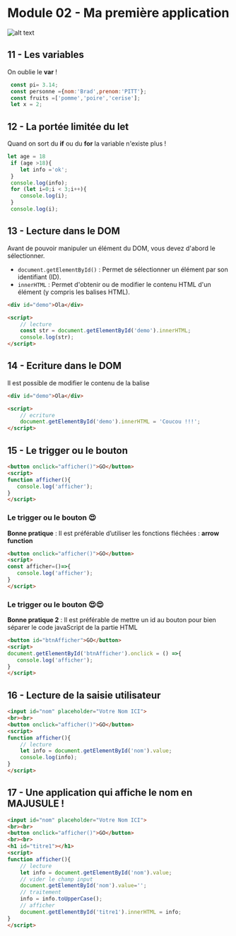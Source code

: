# Module 02 - Ma première application
![alt text](m2.webp)

## 11 - Les variables
On oublie le **var** !
```js
 const pi= 3.14;
 const personne ={nom:'Brad',prenom:'PITT'};
 const fruits =['pomme','poire','cerise'];
 let x = 2;
```
## 12 - La portée limitée du let
Quand on sort du **if** ou du **for** la variable n'existe plus !
```js
let age = 18
 if (age >18){
    let info ='ok';
 }
 console.log(info);
 for (let i=0;i < 3;i++){
    console.log(i);
 }
 console.log(i);
```


## 13 - Lecture dans le DOM
Avant de pouvoir manipuler un élément du DOM, vous devez d'abord le sélectionner.

- <code>document.getElementById()</code> : Permet de sélectionner un élément par son identifiant (ID).
- <code>innerHTML</code> : Permet d'obtenir ou de modifier le contenu HTML d'un élément (y compris les balises HTML).

```html
<div id="demo">Ola</div>

<script>
    // lecture
    const str = document.getElementById('demo').innerHTML;
    console.log(str);
</script>
```

## 14 - Ecriture dans le DOM
Il est possible de modifier le contenu de la balise
```html
<div id="demo">Ola</div>

<script>
    // ecriture
    document.getElementById('demo').innerHTML = 'Coucou !!!';
</script>
```

## 15 -  Le trigger ou le bouton 
```html
<button onclick="afficher()">GO</button>
<script>
function afficher(){
   console.log('afficher');
}
</script>
```
###  Le trigger ou le bouton :heart_eyes:
**Bonne pratique**  : Il est préférable d’utiliser les fonctions fléchées : **arrow function**
```html
<button onclick="afficher()">GO</button>
<script>
const afficher=()=>{
   console.log('afficher');
}
</script>
```

###  Le trigger ou le bouton :heart_eyes::heart_eyes:
**Bonne pratique 2**  : Il est préférable de mettre un id au bouton pour bien séparer le code javaScript de la partie HTML 
```html
<button id="btnAfficher">GO</button>
<script>
document.getElementById('btnAfficher').onclick = () =>{
   console.log('afficher');
}
</script>
```

## 16 - Lecture de la saisie utilisateur
```html
<input id="nom" placeholder="Votre Nom ICI">
<br><br>
<button onclick="afficher()">GO</button>
<script>
function afficher(){
    // lecture
    let info = document.getElementById('nom').value;
    console.log(info);
}
</script>
```
## 17 - Une application qui affiche le nom en MAJUSULE !
```html
<input id="nom" placeholder="Votre Nom ICI">
<br><br>
<button onclick="afficher()">GO</button>
<br><br>
<h1 id="titre1"></h1>
<script>
function afficher(){
    // lecture
    let info = document.getElementById('nom').value;
    // vider le champ input
    document.getElementById('nom').value='';
    // traitement
    info = info.toUpperCase();
    // afficher
    document.getElementById('titre1').innerHTML = info;
}
</script>
```

